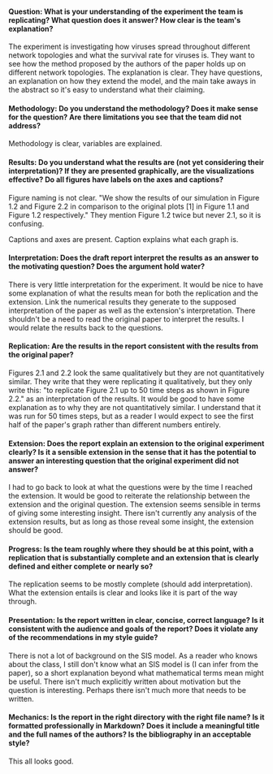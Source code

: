 #### Question:  What is your understanding of the experiment the team is replicating?  What question does it answer?  How clear is the team's explanation?
The experiment is investigating how viruses spread throughout different network topologies and what the survival rate for viruses is. They want to see how the method proposed by the authors of the paper holds up on different network topologies. The explanation is clear. They have questions, an explanation on how they extend the model, and the main take aways in the abstract so it's easy to understand what their claiming.

#### Methodology: Do you understand the methodology?  Does it make sense for the question?  Are there limitations you see that the team did not address?
Methodology is clear, variables are explained. 

#### Results: Do you understand what the results are (not yet considering their interpretation)?  If they are presented graphically, are the visualizations effective?  Do all figures have labels on the axes and captions?
Figure naming is not clear. "We show the results of our simulation in Figure 1.2 and Figure 2.2 in comparison to the original plots [1] in Figure 1.1 and Figure 1.2 respectively." They mention Figure 1.2 twice but never 2.1, so it is confusing. 

Captions and axes are present. Caption explains what each graph is.

#### Interpretation: Does the draft report interpret the results as an answer to the motivating question?  Does the argument hold water?
There is very little interpretation for the experiment. It would be nice to have some explanation of what the results mean for both the replication and the extension. Link the numerical results they generate to the supposed interpretation of the paper as well as the extension's interpretation. There shouldn't be a need to read the original paper to interpret the results. I would relate the results back to the questions.

#### Replication: Are the results in the report consistent with the results from the original paper?
Figures 2.1 and 2.2 look the same qualitatively but they are not quantitatively similar. They write that they were replicating it qualitatively, but they only write this: "to replicate Figure 2.1 up to 50 time steps as shown in Figure 2.2." as an interpretation of the results. It would be good to have some explanation as to why they are not quantitatively similar. I understand that it was run for 50 times steps, but as a reader I would expect to see the first half of the paper's graph rather than different numbers entirely.

#### Extension: Does the report explain an extension to the original experiment clearly?  Is it a sensible extension in the sense that it has the potential to answer an interesting question that the original experiment did not answer?
I had to go back to look at what the questions were by the time I reached the extension. It would be good to reiterate the relationship between the extension and the original question. The extension seems sensible in terms of giving some interesting insight. There isn't currently any analysis of the extension results, but as long as those reveal some insight, the extension should be good.

#### Progress: Is the team roughly where they should be at this point, with a replication that is substantially complete and an extension that is clearly defined and either complete or nearly so?
The replication seems to be mostly complete (should add interpretation). What the extension entails is clear and looks like it is part of the way through.

#### Presentation: Is the report written in clear, concise, correct language?  Is it consistent with the audience and goals of the report?  Does it violate any of the recommendations in my style guide?
There is not a lot of background on the SIS model. As a reader who knows about the class, I still don't know what an SIS model is (I can infer from the paper), so a short explanation beyond what mathematical terms mean might be useful. 
There isn't much explicitly written about motivation but the question is interesting. Perhaps there isn't much more that needs to be written.

#### Mechanics: Is the report in the right directory with the right file name?  Is it formatted professionally in Markdown?  Does it include a meaningful title and the full names of the authors?  Is the bibliography in an acceptable style? 
This all looks good.
